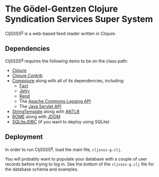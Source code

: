 #  The Gödel-Gentzen Clojure Syndication Services Super System

CljSSSS<sup>g</sup> is a web-based feed reader written in Clojure.

## Dependencies

CljSSSS<sup>g</sup> requires the following items to be on the class path:

 - [Clojure](http://clojure.org/)
 - [Clojure Contrib](http://code.google.com/p/clojure-contrib/)
 - [Compojure](http://groups.google.com/group/compojure) along with all of its dependencies, including:
   * [Fact](http://github.com/weavejester/fact)
   * [Jetty](http://www.mortbay.org/)
   * [Rend](http://github.com/weavejester/rend)
   * The [Apache Commons Logging API](http://commons.apache.org/logging/)
   * The [Java Servlet API](http://java.sun.com/products/servlet/)
 - [StringTemplate](http://www.stringtemplate.org/) along with [ANTLR](http://www.antlr.org/)
 - [ROME](https://rome.dev.java.net/) along with [JDOM](http://www.jdom.org/)
 - [SQLiteJDBC](http://zentus.com/sqlitejdbc/) (if you want to deploy using SQLite)

## Deployment

In order to run CljSSSS<sup>g</sup>, load the main file, `cljssss-g.clj`.

You will probably want to populate your database with a couple of user records before trying to log in.  See the bottom of the `cljssss-g.clj` file for the database schema and examples.

<!--
Local Variables:
  mode: markdown
  coding: utf-8
End:
-->
